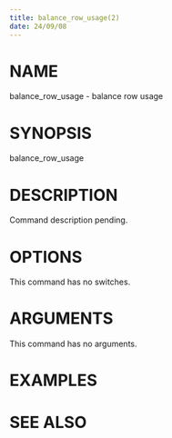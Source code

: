 ```yaml
---
title: balance_row_usage(2)
date: 24/09/08
---
```


# NAME

balance_row_usage - balance row usage

# SYNOPSIS

balance_row_usage


# DESCRIPTION

Command description pending.

# OPTIONS

This command has no switches.

# ARGUMENTS

This command has no arguments.

# EXAMPLES

# SEE ALSO
